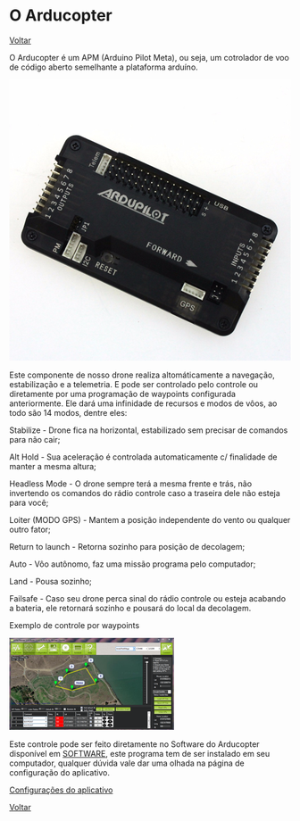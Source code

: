 # O Arducopter 
[Voltar](https://lpae.github.io/estudos/DRONE/)

O Arducopter é um APM (Arduino Pilot Meta), ou seja, um cotrolador de voo de código aberto semelhante a plataforma arduíno.

![Arducopter](https://github.com/LPAE/lpae.github.io/blob/master/estudos/DRONE/Informa%C3%A7%C3%B5es/imagens/arducopter.jpg?raw=true)

Este componente de nosso drone realiza altomáticamente a navegação, estabilização e a telemetria.   E pode ser controlado pelo controle ou diretamente por uma programação de waypoints configurada anteriormente.  Ele dará uma infinidade de recursos e modos de vôos, ao todo são 14 modos, dentre eles:

Stabilize - Drone fica na horizontal, estabilizado sem precisar de comandos para não cair;

Alt Hold - Sua aceleração é controlada automaticamente c/ finalidade de manter a mesma altura;

Headless Mode - O drone sempre terá a mesma frente e trás, não invertendo os comandos do rádio controle caso a traseira dele não esteja para você;

Loiter (MODO GPS) - Mantem a posição independente do vento ou qualquer outro fator;

Return to launch - Retorna sozinho para posição de decolagem;

Auto - Vôo autônomo, faz uma missão programa pelo computador;

Land - Pousa sozinho;

Failsafe - Caso seu drone perca sinal do rádio controle ou esteja acabando a bateria, ele retornará sozinho e pousará do local da decolagem.


 Exemplo de controle por waypoints 
 
![waypoints](https://github.com/LPAE/lpae.github.io/blob/master/estudos/DRONE/Informa%C3%A7%C3%B5es/imagens/localiza%C3%A7%C3%A3o.png?raw=true)

Este controle pode ser feito diretamente no Software do Arducopter disponível em [SOFTWARE](http://ardupilot.org/copter/docs/common-install-gcs.html), este programa tem de ser instalado em seu computador, qualquer dúvida vale dar uma olhada na página de configuração do aplicativo.

[Configurações do aplicativo](./configurações.md)

[Voltar](https://lpae.github.io/estudos/DRONE/)

